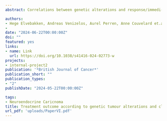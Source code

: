 ```yaml
---
abstract: Correlations between genetic alterations and response/immedi- ate progression to first-line cis/carboplatin and etoposide were frequent, but rarely affected PFS. In MVA, TP53 mutation was a significant predictor for inferior RR to cis/carboplatin for NEC. Except for a longer survival for TP53 mutated SC-NEC after platinum/etoposide, none of the investigated genetic alterations in our study was associated with a significant impact on OS in NEC. When separating NEC according to cell-type, several genetic alterations were correlated to efficacy indicating that the classification of digestive NEC into large cell and small cell is molecularly and clinically relevant. ATM alterations and BRCA mutations could be potential targets for novel therapeutic approaches. Several NET G3 genetic alterations were associated with PFS, however NET G3 cases were limited. When searching for novel prognostic molecular markers, still including the known traditional clinical markers seems important. The reason for the lack of substantial correlations between genetic alterations and OS is not obvious but could be due to the extreme aggressiveness of the disease with a very short PFS and OS. In future search for markers predicting treatment success, a multi-omics approach might be a way to better uncover the molecular mechanism behind the poor treatment outcome for digestive NEC.

authors:
- Hege Elvebakken, Andreas Venizelos, Aurel Perren, Anne Couvelard et.al
- 
date: "2024-06-22T00:00:00Z"
doi: ""
featured: yes
links:
- name: Link
  url: https://doi.org/10.1038/s41416-024-02773-w
projects:
- internal-project2
publication: '*British Journal of Cancer*'
publication_short: ""
publication_types:
- "2"
publishDate: "2024-05-22T00:00:00Z"

tags:
- Neuroendocrine Caricnoma
title: Treatment outcome according to genetic tumour alterations and clinical characteristics in digestive high-grade neuroendocrine neoplasms
url_pdf: 'uploads/PaperVI.pdf'
---
```

